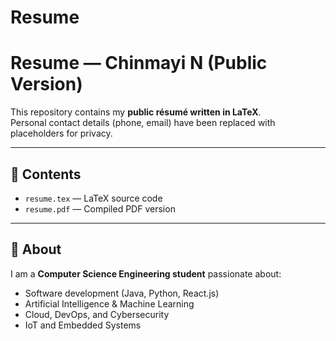 # Resume
# Resume — Chinmayi N (Public Version)

This repository contains my **public résumé written in LaTeX**.  
Personal contact details (phone, email) have been replaced with placeholders for privacy.

---

## 📂 Contents
- `resume.tex` — LaTeX source code  
- `resume.pdf` — Compiled PDF version  

---

## 📜 About
I am a **Computer Science Engineering student** passionate about:
- Software development (Java, Python, React.js)  
- Artificial Intelligence & Machine Learning  
- Cloud, DevOps, and Cybersecurity  
- IoT and Embedded Systems  
